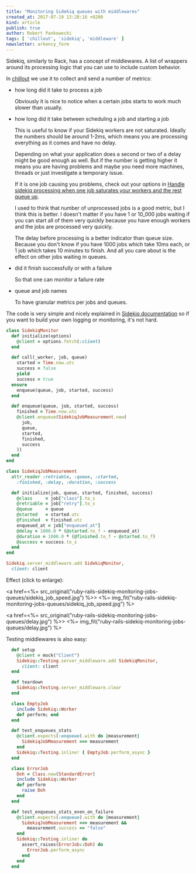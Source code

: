 ```yaml
---
title: "Monitoring Sidekiq queues with middlewares"
created_at: 2017-07-19 13:28:16 +0200
kind: article
publish: true
author: Robert Pankowecki
tags: [ 'chillout', 'sidekiq', 'middleware' ]
newsletter: arkency_form
---
```


Sidekiq, similarly to Rack, has a concept of middlewares. A list of wrappers around its processing logic that you can use to include custom behavior.

<!-- more -->

In [chillout](http://chillout.io) we use it to collect and send a number of metrics:

* how long did it take to process a job

    Obviously it is nice to notice when a certain jobs starts to work much slower than usually.

* how long did it take between scheduling a job and starting a job

    This is useful to know if your Sidekiq workers are not saturated. Ideally the numbers should be around 1-2ms, which means you are processing everything as it comes and have no delay.

    Depending on what your application does a second or two of a delay might be good enough as well. But if the number is getting higher it means you are having problems and maybe you need more machines, threads or just investigate a temporary issue.

    If it is one job causing you problems, check out your options in [Handle sidekiq processing when one job saturates your workers and the rest queue up](/2017/07/sidekiq-slow-processing-one-job-saturates-workers-rest-queue-up/).

    I used to think that number of unprocessed jobs is a good metric, but I think this is better. I doesn't matter if you have 1 or 10_000 jobs waiting if you can start all of them very quickly because you have enough workers and the jobs are processed very quickly.

    The delay before processing is a better indicator than queue size. Because you don't know if you have 1000 jobs which take 10ms each, or 1 job which takes 10 minutes to finish. And all you care about is the effect on other jobs waiting in queues.

* did it finish successfully or with a failure

    So that one can monitor a failure rate

* queue and job names

    To have granular metrics per jobs and queues.


The code is very simple and nicely explained in [Sidekiq documentation](https://github.com/mperham/sidekiq/wiki/Middleware) so if you want to build your own logging or monitoring, it's not hard.

```ruby
class SidekiqMonitor
  def initialize(options)
    @client = options.fetch(:client)
  end

  def call(_worker, job, queue)
    started = Time.now.utc
    success = false
    yield
    success = true
  ensure
    enqueue(queue, job, started, success)
  end

  def enqueue(queue, job, started, success)
    finished = Time.now.utc
    @client.enqueue(SidekiqJobMeasurement.new(
      job,
      queue,
      started,
      finished,
      success
    ))
  end
end

class SidekiqJobMeasurement
  attr_reader :retriable, :queue, :started,
    :finished, :delay, :duration, :success

  def initialize(job, queue, started, finished, success)
    @class     = job["class"].to_s
    @retriable = job["retry"].to_s
    @queue     = queue
    @started   = started.utc
    @finished  = finished.utc
    enqueued_at = job["enqueued_at"]
    @delay = 1000.0 * (@started.to_f - enqueued_at)
    @duration = 1000.0 * (@finished.to_f - @started.to_f)
    @success = success.to_s
  end
end

Sidekiq.server_middleware.add SidekiqMonitor,
  client: client
```

Effect (click to enlarge):

<a href=<%= src_original("ruby-rails-sidekiq-monitoring-jobs-queues/sidekiq_job_speed.jpg") %>>
  <%= img_fit("ruby-rails-sidekiq-monitoring-jobs-queues/sidekiq_job_speed.jpg") %>
</a>

<a href=<%= src_original("ruby-rails-sidekiq-monitoring-jobs-queues/delay.jpg") %>>
  <%= img_fit("ruby-rails-sidekiq-monitoring-jobs-queues/delay.jpg") %>
</a>

Testing middlewares is also easy:

```ruby
  def setup
    @client = mock("Client")
    Sidekiq::Testing.server_middleware.add SidekiqMonitor,
      client: client
  end

  def teardown
    Sidekiq::Testing.server_middleware.clear
  end

  class EmptyJob
    include Sidekiq::Worker
    def perform; end
  end

  def test_enqueues_stats
    @client.expects(:enqueue).with do |measurement|
      SidekiqJobMeasurement === measurement
    end
    Sidekiq::Testing.inline! { EmptyJob.perform_async }
  end

  class ErrorJob
    Doh = Class.new(StandardError)
    include Sidekiq::Worker
    def perform
      raise Doh
    end
  end

  def test_enqueues_stats_even_on_failure
    @client.expects(:enqueue).with do |measurement|
      SidekiqJobMeasurement === measurement &&
        measurement.success == "false"
    end
    Sidekiq::Testing.inline! do
      assert_raises(ErrorJob::Doh) do
        ErrorJob.perform_async
      end
    end
  end
```
